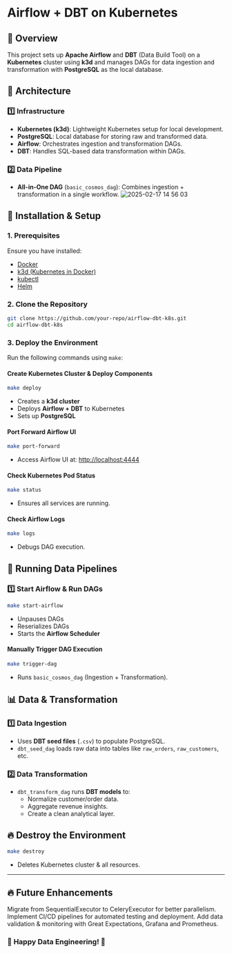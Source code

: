 # Airflow + DBT on Kubernetes

## 📌 Overview
This project sets up **Apache Airflow** and **DBT** (Data Build Tool) on a **Kubernetes** cluster using **k3d** and manages DAGs for data ingestion and transformation with **PostgreSQL** as the local database.

## 📁 Architecture

### 1️⃣ **Infrastructure**
- **Kubernetes (k3d)**: Lightweight Kubernetes setup for local development.
- **PostgreSQL**: Local database for storing raw and transformed data.
- **Airflow**: Orchestrates ingestion and transformation DAGs.
- **DBT**: Handles SQL-based data transformation within DAGs.

### 2️⃣ **Data Pipeline**
- **All-in-One DAG** (`basic_cosmos_dag`): Combines ingestion + transformation in a single workflow.
![2025-02-17 14 56 03](https://github.com/user-attachments/assets/ccc5a146-5438-4b1c-be18-37e20f9dd610)

## 🚀 Installation & Setup

### **1. Prerequisites**
Ensure you have installed:
- [Docker](https://www.docker.com/get-started)
- [k3d (Kubernetes in Docker)](https://k3d.io/)
- [kubectl](https://kubernetes.io/docs/tasks/tools/)
- [Helm](https://helm.sh/docs/intro/install/)

### **2. Clone the Repository**
```sh
git clone https://github.com/your-repo/airflow-dbt-k8s.git
cd airflow-dbt-k8s
```

### **3. Deploy the Environment**
Run the following commands using `make`:

#### **Create Kubernetes Cluster & Deploy Components**
```sh
make deploy
```
- Creates a **k3d cluster**
- Deploys **Airflow + DBT** to Kubernetes
- Sets up **PostgreSQL**

#### **Port Forward Airflow UI**
```sh
make port-forward
```
- Access Airflow UI at: [http://localhost:4444](http://localhost:4444)

#### **Check Kubernetes Pod Status**
```sh
make status
```
- Ensures all services are running.

#### **Check Airflow Logs**
```sh
make logs
```
- Debugs DAG execution.

## 🎯 Running Data Pipelines

### **1️⃣ Start Airflow & Run DAGs**
```sh
make start-airflow
```
- Unpauses DAGs
- Reserializes DAGs
- Starts the **Airflow Scheduler**

#### **Manually Trigger DAG Execution**
```sh
make trigger-dag
```
- Runs `basic_cosmos_dag` (Ingestion + Transformation).



## 📊 Data & Transformation

### **1️⃣ Data Ingestion**
- Uses **DBT seed files** (`.csv`) to populate PostgreSQL.
- `dbt_seed_dag` loads raw data into tables like `raw_orders`, `raw_customers`, etc.

### **2️⃣ Data Transformation**
- `dbt_transform_dag` runs **DBT models** to:
  - Normalize customer/order data.
  - Aggregate revenue insights.
  - Create a clean analytical layer.

## 🔥 Destroy the Environment
```sh
make destroy
```
- Deletes Kubernetes cluster & all resources.

---

## 🔥 Future Enhancements
Migrate from SequentialExecutor to CeleryExecutor for better parallelism.
Implement CI/CD pipelines for automated testing and deployment.
Add data validation & monitoring with Great Expectations, Grafana and Prometheus.
### 🚀 **Happy Data Engineering!** 🎯

